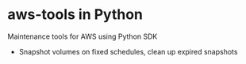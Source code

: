 # aws-tools in Python

Maintenance tools for AWS using Python SDK

- Snapshot volumes on fixed schedules, clean up expired snapshots
